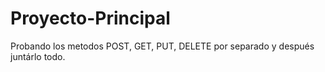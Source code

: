 # Proyecto-Principal
Probando los metodos POST, GET, PUT, DELETE por separado y después juntárlo todo.
